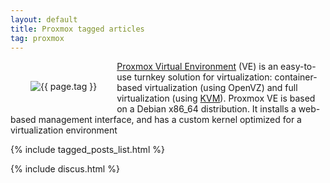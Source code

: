 ```yaml
---
layout: default
title: Proxmox tagged articles
tag: proxmox
---
```


<div style="float: left; margin: 2.0rem;">
	<img src="/public/images/{{ page.tag }}.png" style="max-width: 10rem;" alt="{{ page.tag }}" />
</div>

[Proxmox Virtual Environment](https://www.proxmox.com/) (VE) is an easy-to-use turnkey solution for virtualization: container-based virtualization (using OpenVZ) and full virtualization (using [KVM](/tag/kvm)). Proxmox VE is based on a Debian x86_64 distribution. It installs a web-based management interface, and has a custom kernel optimized for a virtualization environment


{% include tagged_posts_list.html %}

{% include discus.html %}
